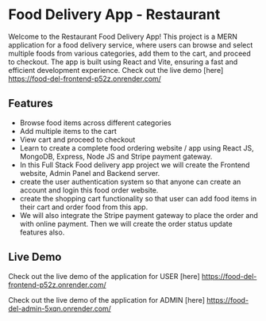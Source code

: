 # Food Delivery App - Restaurant

Welcome to the Restaurant Food Delivery App! This project is a MERN application for a food delivery service, where users can browse and select multiple foods from various categories, add them to the cart, and proceed to checkout. The app is built using React and Vite, ensuring a fast and efficient development experience. Check out the live demo [here] https://food-del-frontend-p52z.onrender.com/

## Features

- Browse food items across different categories
- Add multiple items to the cart
- View cart and proceed to checkout
- Learn to create a complete food ordering website / app using React JS, MongoDB, Express, Node JS and Stripe payment gateway.
- In this Full Stack Food delivery app project we will create the Frontend website, Admin Panel and Backend server.
- create the user authentication system so that anyone can create an account and login this food order website.
- create the shopping cart functionality so that user can add food items in their cart and order food from this app.
- We will also integrate the Stripe payment gateway to place the order and with online payment. Then we will create the order status update features also.

## Live Demo

Check out the live demo of the application for USER [here] https://food-del-frontend-p52z.onrender.com/

Check out the live demo of the application for ADMIN [here] https://food-del-admin-5xqn.onrender.com/

